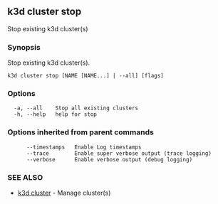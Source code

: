 ## k3d cluster stop

Stop existing k3d cluster(s)

### Synopsis

Stop existing k3d cluster(s).

```
k3d cluster stop [NAME [NAME...] | --all] [flags]
```

### Options

```
  -a, --all    Stop all existing clusters
  -h, --help   help for stop
```

### Options inherited from parent commands

```
      --timestamps   Enable Log timestamps
      --trace        Enable super verbose output (trace logging)
      --verbose      Enable verbose output (debug logging)
```

### SEE ALSO

* [k3d cluster](k3d_cluster.md)	 - Manage cluster(s)

